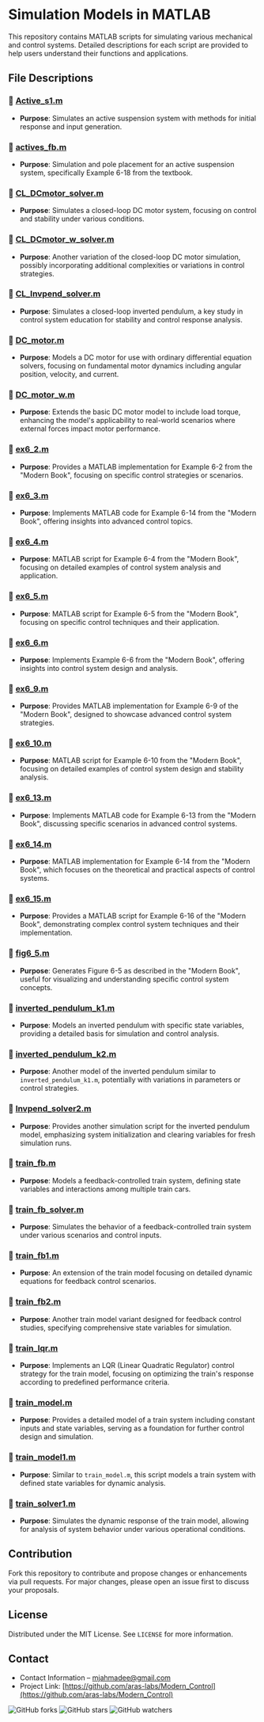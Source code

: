 # Simulation Models in MATLAB

This repository contains MATLAB scripts for simulating various mechanical and control systems. Detailed descriptions for each script are provided to help users understand their functions and applications.

## File Descriptions

### 📄 [Active_s1.m](./Active_s1.m)
- **Purpose**: Simulates an active suspension system with methods for initial response and input generation.

### 📄 [actives_fb.m](./actives_fb.m)
- **Purpose**: Simulation and pole placement for an active suspension system, specifically Example 6-18 from the textbook.

### 📄 [CL_DCmotor_solver.m](./CL_DCmotor_solver.m)
- **Purpose**: Simulates a closed-loop DC motor system, focusing on control and stability under various conditions.

### 📄 [CL_DCmotor_w_solver.m](./CL_DCmotor_w_solver.m)
- **Purpose**: Another variation of the closed-loop DC motor simulation, possibly incorporating additional complexities or variations in control strategies.

### 📄 [CL_Invpend_solver.m](./CL_Invpend_solver.m)
- **Purpose**: Simulates a closed-loop inverted pendulum, a key study in control system education for stability and control response analysis.

### 📄 [DC_motor.m](./DC_motor.m)
- **Purpose**: Models a DC motor for use with ordinary differential equation solvers, focusing on fundamental motor dynamics including angular position, velocity, and current.

### 📄 [DC_motor_w.m](./DC_motor_w.m)
- **Purpose**: Extends the basic DC motor model to include load torque, enhancing the model's applicability to real-world scenarios where external forces impact motor performance.

### 📄 [ex6_2.m](./ex6_2.m)
- **Purpose**: Provides a MATLAB implementation for Example 6-2 from the "Modern Book", focusing on specific control strategies or scenarios.

### 📄 [ex6_3.m](./ex6_3.m)
- **Purpose**: Implements MATLAB code for Example 6-14 from the "Modern Book", offering insights into advanced control topics.

### 📄 [ex6_4.m](./ex6_4.m)
- **Purpose**: MATLAB script for Example 6-4 from the "Modern Book", focusing on detailed examples of control system analysis and application.

### 📄 [ex6_5.m](./ex6_5.m)
- **Purpose**: MATLAB script for Example 6-5 from the "Modern Book", focusing on specific control techniques and their application.

### 📄 [ex6_6.m](./ex6_6.m)
- **Purpose**: Implements Example 6-6 from the "Modern Book", offering insights into control system design and analysis.

### 📄 [ex6_9.m](./ex6_9.m)
- **Purpose**: Provides MATLAB implementation for Example 6-9 of the "Modern Book", designed to showcase advanced control system strategies.

### 📄 [ex6_10.m](./ex6_10.m)
- **Purpose**: MATLAB script for Example 6-10 from the "Modern Book", focusing on detailed examples of control system design and stability analysis.

### 📄 [ex6_13.m](./ex6_13.m)
- **Purpose**: Implements MATLAB code for Example 6-13 from the "Modern Book", discussing specific scenarios in advanced control systems.

### 📄 [ex6_14.m](./ex6_14.m)
- **Purpose**: MATLAB implementation for Example 6-14 from the "Modern Book", which focuses on the theoretical and practical aspects of control systems.

### 📄 [ex6_15.m](./ex6_15.m)
- **Purpose**: Provides a MATLAB script for Example 6-16 of the "Modern Book", demonstrating complex control system techniques and their implementation.

### 📄 [fig6_5.m](./fig6_5.m)
- **Purpose**: Generates Figure 6-5 as described in the "Modern Book", useful for visualizing and understanding specific control system concepts.

### 📄 [inverted_pendulum_k1.m](./inverted_pendulum_k1.m)
- **Purpose**: Models an inverted pendulum with specific state variables, providing a detailed basis for simulation and control analysis.

### 📄 [inverted_pendulum_k2.m](./inverted_pendulum_k2.m)
- **Purpose**: Another model of the inverted pendulum similar to `inverted_pendulum_k1.m`, potentially with variations in parameters or control strategies.


### 📄 [Invpend_solver2.m](./Invpend_solver2.m)
- **Purpose**: Provides another simulation script for the inverted pendulum model, emphasizing system initialization and clearing variables for fresh simulation runs.

### 📄 [train_fb.m](./train_fb.m)
- **Purpose**: Models a feedback-controlled train system, defining state variables and interactions among multiple train cars.

### 📄 [train_fb_solver.m](./train_fb_solver.m)
- **Purpose**: Simulates the behavior of a feedback-controlled train system under various scenarios and control inputs.

### 📄 [train_fb1.m](./train_fb1.m)
- **Purpose**: An extension of the train model focusing on detailed dynamic equations for feedback control scenarios.

### 📄 [train_fb2.m](./train_fb2.m)
- **Purpose**: Another train model variant designed for feedback control studies, specifying comprehensive state variables for simulation.

### 📄 [train_lqr.m](./train_lqr.m)
- **Purpose**: Implements an LQR (Linear Quadratic Regulator) control strategy for the train model, focusing on optimizing the train's response according to predefined performance criteria.

### 📄 [train_model.m](./train_model.m)
- **Purpose**: Provides a detailed model of a train system including constant inputs and state variables, serving as a foundation for further control design and simulation.

### 📄 [train_model1.m](./train_model1.m)
- **Purpose**: Similar to `train_model.m`, this script models a train system with defined state variables for dynamic analysis.

### 📄 [train_solver1.m](./train_solver1.m)
- **Purpose**: Simulates the dynamic response of the train model, allowing for analysis of system behavior under various operational conditions.

## Contribution
Fork this repository to contribute and propose changes or enhancements via pull requests. For major changes, please open an issue first to discuss your proposals.

## License
Distributed under the MIT License. See `LICENSE` for more information.

## Contact
- Contact Information – [mjahmadee@gmail.com](mailto:mjahmadee@gmail.com)
- Project Link: [https://github.com/aras-labs/Modern_Control](https://github.com/aras-labs/Modern_Control)

![GitHub forks](https://img.shields.io/github/forks/aras-labs/Modern_Control?style=social)
![GitHub stars](https://img.shields.io/github/stars/aras-labs/Modern_Control?style=social)
![GitHub watchers](https://img.shields.io/github/watchers/aras-labs/Modern_Control?style=social)

